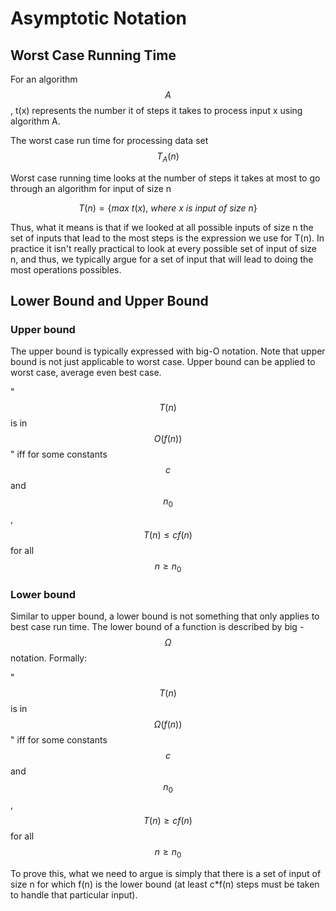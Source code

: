 # Asymptotic Notation

## Worst Case Running Time

For an algorithm $$A$$, t\(x\) represents the number it of steps it takes to process input x using algorithm A.

The worst case run time for processing data set $$T_A(n)$$

Worst case running time looks at the number of steps it takes at most to go through an algorithm for input of size n

$$
T(n) = \{ max \ { t(x), \ where \  x \  is \ input \ of\ size \ n  } \}
$$

Thus, what it means is that if we looked at all possible inputs of size n the set of inputs that lead to the most steps is the expression we use for T\(n\).  In practice it isn't really practical to look at every possible set of input of size n, and thus, we typically argue for a set of input that will lead to doing the most operations possibles.

## Lower Bound and Upper Bound

### Upper bound

The upper bound is typically expressed with big-O notation.  Note that upper bound is not just applicable to worst case.  Upper bound can be applied to worst case, average even best case.  

" $$T(n)$$ is in $$O(f(n))$$"  iff for some constants $$c$$ and $$n_0$$, $$T(n) \leq c f(n)$$  for all $$n \geq n_0​​$$



### Lower bound

Similar to upper bound, a lower bound is not something that only applies to best case run time.  The lower bound of a function is described by big - $$ \Omega$$notation.  Formally:

" $$T(n)$$ is in $$\Omega(f(n))$$"  iff for some constants $$c$$ and $$n_0$$, $$T(n) \geq c f(n)$$  for all $$n \geq n_0​​$$ 

To prove this, what we need to argue is simply that there is a set of input of size n for which f\(n\) is the lower bound \(at least c\*f\(n\) steps must be taken  to handle that particular input\). 

